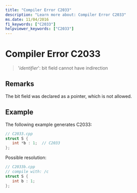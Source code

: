 ```yaml
---
title: "Compiler Error C2033"
description: "Learn more about: Compiler Error C2033"
ms.date: 11/04/2016
f1_keywords: ["C2033"]
helpviewer_keywords: ["C2033"]
---
```

# Compiler Error C2033

> '*identifier*': bit field cannot have indirection

## Remarks

The bit field was declared as a pointer, which is not allowed.

## Example

The following example generates C2033:

```cpp
// C2033.cpp
struct S {
   int *b : 1;  // C2033
};
```

Possible resolution:

```cpp
// C2033b.cpp
// compile with: /c
struct S {
   int b : 1;
};
```
